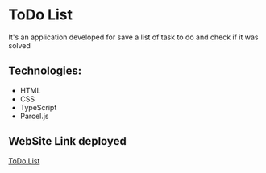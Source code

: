 # ToDo List

It's an application developed for save a list of task to do and check if it was solved

## Technologies:

* HTML
* CSS
* TypeScript
* Parcel.js

## WebSite Link deployed

[ToDo List](https://link-url-here.org)

